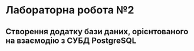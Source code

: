 # Лабораторна робота №2
## Створення додатку бази даних, орієнтованого на взаємодію з СУБД PostgreSQL